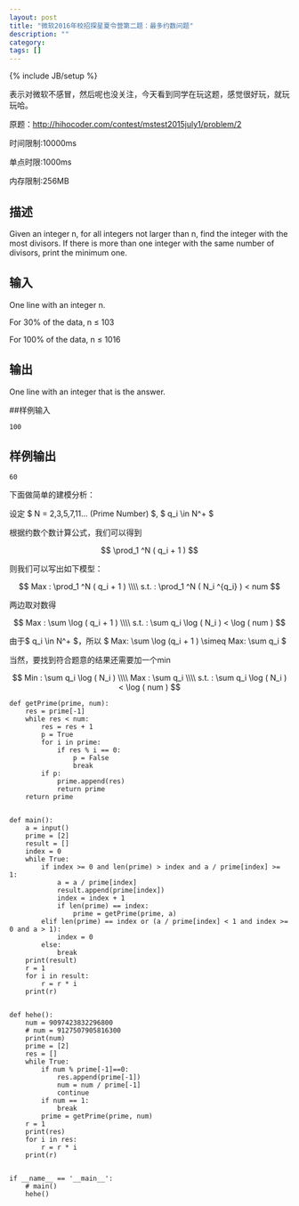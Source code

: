 ```yaml
---
layout: post
title: "微软2016年校招探星夏令营第二题：最多约数问题"
description: ""
category: 
tags: []
---
```

{% include JB/setup %}

表示对微软不感冒，然后呢也没关注，今天看到同学在玩这题，感觉很好玩，就玩玩哈。

原题：<http://hihocoder.com/contest/mstest2015july1/problem/2>

时间限制:10000ms

单点时限:1000ms

内存限制:256MB

## 描述

Given an integer n, for all integers not larger than n, find the integer with the most divisors. If there is more than one integer with the same number of divisors, print the minimum one.

## 输入
One line with an integer n.

For 30% of the data, n ≤ 103

For 100% of the data, n ≤ 1016

## 输出
One line with an integer that is the answer.

##样例输入

    100

## 样例输出

    60

下面做简单的建模分析：

设定 $ N = 2,3,5,7,11... (Prime Number) $, $ q_i \in N^+ $

根据约数个数计算公式，我们可以得到

$$ 
\prod_1 ^N ( q_i + 1 )
$$

则我们可以写出如下模型：

$$ 
Max : \prod_1 ^N ( q_i + 1 ) \\\\
s.t. : \prod_1 ^N ( N_i ^{q_i} ) < num 
$$

两边取对数得

$$ 
Max : \sum \log ( q_i + 1 ) \\\\
s.t. : \sum q_i \log ( N_i ) < \log ( num ) 
$$

由于$ q_i \in N^+ $，所以 $ Max: \sum \log (q_i + 1 ) \simeq Max: \sum q_i $

当然，要找到符合题意的结果还需要加一个min

$$ 
Min : \sum q_i \log ( N_i ) \\\\ 
Max : \sum q_i \\\\
s.t. : \sum q_i \log ( N_i ) < \log ( num ) 
$$

    def getPrime(prime, num):
        res = prime[-1]
        while res < num:
            res = res + 1
            p = True
            for i in prime:
                if res % i == 0:
                    p = False
                    break
            if p:
                prime.append(res)
                return prime
        return prime
    
    
    def main():
        a = input()
        prime = [2]
        result = []
        index = 0
        while True:
            if index >= 0 and len(prime) > index and a / prime[index] >= 1:
                a = a / prime[index]
                result.append(prime[index])
                index = index + 1
                if len(prime) == index:
                    prime = getPrime(prime, a)
            elif len(prime) == index or (a / prime[index] < 1 and index >= 0 and a > 1):
                index = 0
            else:
                break
        print(result)
        r = 1
        for i in result:
            r = r * i
        print(r)
    
    
    def hehe():
        num = 9097423832296800
        # num = 9127507905816300
        print(num)
        prime = [2]
        res = []
        while True:
            if num % prime[-1]==0:
                res.append(prime[-1])
                num = num / prime[-1]
                continue
            if num == 1:
                break
            prime = getPrime(prime, num)
        r = 1
        print(res)
        for i in res:
            r = r * i
        print(r)
    
    
    if __name__ == '__main__':
        # main()
        hehe()
